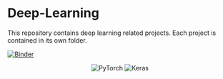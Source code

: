 # Deep-Learning
This repository contains deep learning related projects. Each project is contained in its own folder.

[![Binder](https://mybinder.org/badge_logo.svg)](https://mybinder.org/v2/gh/zendegani/Deep-Learning.git/HEAD)

<p align="center">
  <img src="https://miro.medium.com/max/1000/1*ZLLZPo4kiH-cBzUYEukEVg.png" alt="PyTorch"/>
    <img src="https://keras.io/img/logo.png" alt="Keras"/>
</p>

